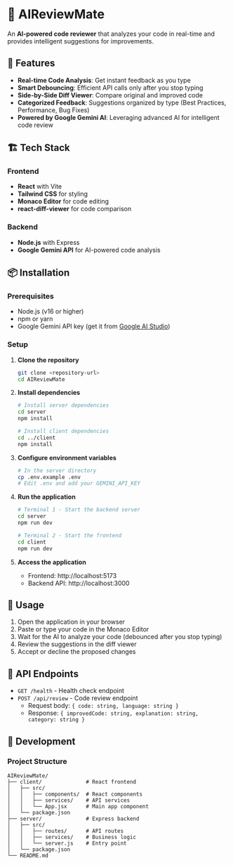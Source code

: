 # 📘 AIReviewMate

An **AI-powered code reviewer** that analyzes your code in real-time and provides intelligent suggestions for improvements.

## 🚀 Features

- **Real-time Code Analysis**: Get instant feedback as you type
- **Smart Debouncing**: Efficient API calls only after you stop typing
- **Side-by-Side Diff Viewer**: Compare original and improved code
- **Categorized Feedback**: Suggestions organized by type (Best Practices, Performance, Bug Fixes)
- **Powered by Google Gemini AI**: Leveraging advanced AI for intelligent code review

## 🏗️ Tech Stack

### Frontend
- **React** with Vite
- **Tailwind CSS** for styling
- **Monaco Editor** for code editing
- **react-diff-viewer** for code comparison

### Backend
- **Node.js** with Express
- **Google Gemini API** for AI-powered code analysis

## 📦 Installation

### Prerequisites
- Node.js (v16 or higher)
- npm or yarn
- Google Gemini API key (get it from [Google AI Studio](https://makersuite.google.com/app/apikey))

### Setup

1. **Clone the repository**
   ```bash
   git clone <repository-url>
   cd AIReviewMate
   ```

2. **Install dependencies**
   ```bash
   # Install server dependencies
   cd server
   npm install

   # Install client dependencies
   cd ../client
   npm install
   ```

3. **Configure environment variables**
   ```bash
   # In the server directory
   cp .env.example .env
   # Edit .env and add your GEMINI_API_KEY
   ```

4. **Run the application**
   ```bash
   # Terminal 1 - Start the backend server
   cd server
   npm run dev

   # Terminal 2 - Start the frontend
   cd client
   npm run dev
   ```

5. **Access the application**
   - Frontend: http://localhost:5173
   - Backend API: http://localhost:3000

## 🎯 Usage

1. Open the application in your browser
2. Paste or type your code in the Monaco Editor
3. Wait for the AI to analyze your code (debounced after you stop typing)
4. Review the suggestions in the diff viewer
5. Accept or decline the proposed changes

## 📝 API Endpoints

- `GET /health` - Health check endpoint
- `POST /api/review` - Code review endpoint
  - Request body: `{ code: string, language: string }`
  - Response: `{ improvedCode: string, explanation: string, category: string }`

## 🔧 Development

### Project Structure
```
AIReviewMate/
├── client/              # React frontend
│   ├── src/
│   │   ├── components/  # React components
│   │   ├── services/    # API services
│   │   └── App.jsx      # Main app component
│   └── package.json
├── server/              # Express backend
│   ├── src/
│   │   ├── routes/      # API routes
│   │   ├── services/    # Business logic
│   │   └── server.js    # Entry point
│   └── package.json
└── README.md
```

